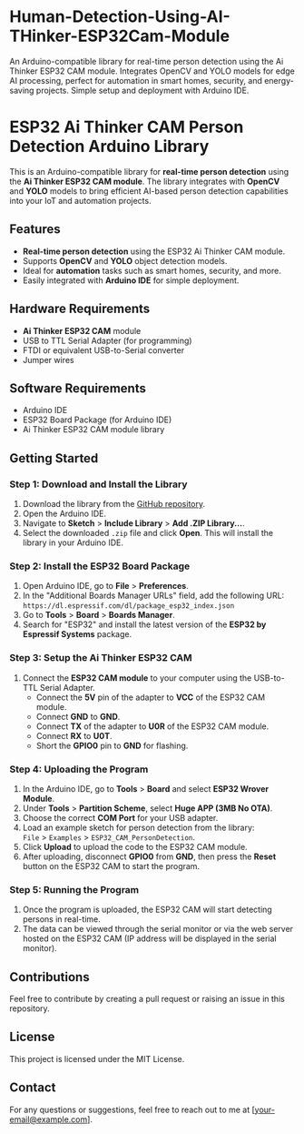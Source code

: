 # Human-Detection-Using-AI-THinker-ESP32Cam-Module
An Arduino-compatible library for real-time person detection using the Ai Thinker ESP32 CAM module. Integrates OpenCV and YOLO models for edge AI processing, perfect for automation in smart homes, security, and energy-saving projects. Simple setup and deployment with Arduino IDE.


# ESP32 Ai Thinker CAM Person Detection Arduino Library

This is an Arduino-compatible library for **real-time person detection** using the **Ai Thinker ESP32 CAM module**. The library integrates with **OpenCV** and **YOLO** models to bring efficient AI-based person detection capabilities into your IoT and automation projects.

## Features
- **Real-time person detection** using the ESP32 Ai Thinker CAM module.
- Supports **OpenCV** and **YOLO** object detection models.
- Ideal for **automation** tasks such as smart homes, security, and more.
- Easily integrated with **Arduino IDE** for simple deployment.

## Hardware Requirements
- **Ai Thinker ESP32 CAM** module
- USB to TTL Serial Adapter (for programming)
- FTDI or equivalent USB-to-Serial converter
- Jumper wires

## Software Requirements
- Arduino IDE
- ESP32 Board Package (for Arduino IDE)
- Ai Thinker ESP32 CAM module library

## Getting Started

### Step 1: Download and Install the Library
1. Download the library from the [GitHub repository](https://github.com/Prashant9876/Human-Detection-Using-AI-THinker-ESP32Cam-Module).
2. Open the Arduino IDE.
3. Navigate to **Sketch** > **Include Library** > **Add .ZIP Library...**.
4. Select the downloaded `.zip` file and click **Open**. This will install the library in your Arduino IDE.

### Step 2: Install the ESP32 Board Package
1. Open Arduino IDE, go to **File** > **Preferences**.
2. In the "Additional Boards Manager URLs" field, add the following URL:  
   `https://dl.espressif.com/dl/package_esp32_index.json`
3. Go to **Tools** > **Board** > **Boards Manager**.
4. Search for "ESP32" and install the latest version of the **ESP32 by Espressif Systems** package.

### Step 3: Setup the Ai Thinker ESP32 CAM
1. Connect the **ESP32 CAM module** to your computer using the USB-to-TTL Serial Adapter.  
   - Connect the **5V** pin of the adapter to **VCC** of the ESP32 CAM module.
   - Connect **GND** to **GND**.
   - Connect **TX** of the adapter to **U0R** of the ESP32 CAM module.
   - Connect **RX** to **U0T**.
   - Short the **GPIO0** pin to **GND** for flashing.

### Step 4: Uploading the Program
1. In the Arduino IDE, go to **Tools** > **Board** and select **ESP32 Wrover Module**.
2. Under **Tools** > **Partition Scheme**, select **Huge APP (3MB No OTA)**.
3. Choose the correct **COM Port** for your USB adapter.
4. Load an example sketch for person detection from the library:  
   `File` > `Examples` > `ESP32_CAM_PersonDetection`.
5. Click **Upload** to upload the code to the ESP32 CAM module.
6. After uploading, disconnect **GPIO0** from **GND**, then press the **Reset** button on the ESP32 CAM to start the program.

### Step 5: Running the Program
1. Once the program is uploaded, the ESP32 CAM will start detecting persons in real-time.
2. The data can be viewed through the serial monitor or via the web server hosted on the ESP32 CAM (IP address will be displayed in the serial monitor).

## Contributions
Feel free to contribute by creating a pull request or raising an issue in this repository.

## License
This project is licensed under the MIT License.

## Contact
For any questions or suggestions, feel free to reach out to me at [your-email@example.com].

